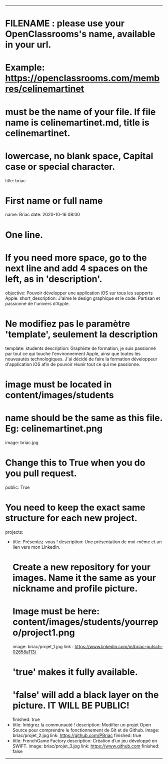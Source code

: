 ---

# FILENAME : please use your OpenClassrooms's name, available in your url.
# Example: https://openclassrooms.com/membres/celinemartinet
# must be the name of your file. If file name is celinemartinet.md, title is celinemartinet.
# lowercase, no blank space, Capital case or special character.
title: briac

# First name or full name
name: Briac
date: 2020-10-16 08:00

# One line.
# If you need more space, go to the next line and add 4 spaces on the left, as in 'description'.
objective: Pouvoir développer une application iOS sur tous les supports Apple.
short_description: J'aime le design graphique et le code. Partisan et passionné de l'univers d'Apple.

# Ne modifiez pas le paramètre 'template', seulement la description
template: students
description:
    Graphiste de formation, je suis passionné par tout ce qui touche l'environnement Apple, ainsi que toutes les nouveautés technologiques. J'ai décidé de faire la formation développeur d'application iOS afin de pouvoir réunir tout ce qui me passionne.

# image must be located in content/images/students
# name should be the same as this file. Eg: celinemartinet.png
image: briac.jpg

# Change this to True when you do you pull request.
public: True

# You need to keep the exact same structure for each new project.
projects:
  - title: Présentez-vous !
    description: Une présentation de moi-même et un lien vers mon LinkedIn.
    # Create a new repository for your images. Name it the same as your nickname and profile picture.
    # Image must be here: content/images/students/yourrepo/project1.png
    image: briac/projet_1.jpg
    link : https://www.linkedin.com/in/briac-putsch-02658a113/
    # 'true' makes it fully available.
    # 'false' will add a black layer on the picture. IT WILL BE PUBLIC!
    finished: true
  - title: Intégrez la communauté !
    description: Modifier un projet Open Source pour comprendre le fonctionnement de Git et de Github. 
    image: briac/projet_2.jpg
    link: https://github.com/PBriac
    finished: true
  - title: FrenchGame Factory
    description: Création d’un jeu développé en SWIFT.
    image: briac/projet_3.jpg
    link: https://www.github.com
    finished: false
---